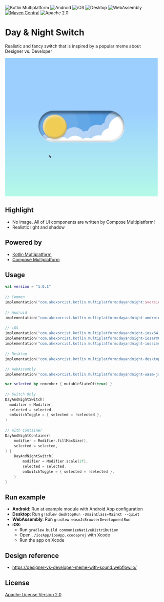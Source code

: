 ![Kotlin Multiplatform](https://img.shields.io/badge/Kotlin-Multiplatform-6C3FD1.svg?style=flat&logo=kotlin&labelColor=white)
![Android](https://img.shields.io/badge/Android-34A853?logo=android&logoColor=white)
![iOS](https://img.shields.io/badge/iOS-gray?logo=apple&logoColor=white)
![Desktop](https://img.shields.io/badge/Desktop-0078C0)
![WebAssembly](https://img.shields.io/badge/WebAssembly-654FF0?logo=webassembly&logoColor=white)
[![Maven Central](https://img.shields.io/badge/MavenCentral-1.0.1-064F8C?labelColor=white)](https://central.sonatype.com/artifact/com.akexorcist.kotlin.multiplatform/dayandnight)
![Apache 2.0](https://img.shields.io/badge/License-Apache%202-D22128?logo=apache&labelColor=white&logoColor=D22128)

# Day & Night Switch
Realistic and fancy switch that is inspired by a popular meme about Designer vs. Developer

![Preview](./public/preview.gif)

## Highlight
* No image. All of UI components are written by Compose Multiplatform!
* Realistic light and shadow

## Powered by
* [Kotlin Multiplatform](https://www.jetbrains.com/kotlin-multiplatform/)
* [Compose Multiplatform](https://www.jetbrains.com/lp/compose-multiplatform/)

## Usage
```kotlin
val version = "1.0.1"

// Common
implementation("com.akexorcist.kotlin.multiplatform:dayandnight:$version")

// Android
implementation("com.akexorcist.kotlin.multiplatform:dayandnight-android:$version")

// iOS
implementation("com.akexorcist.kotlin.multiplatform:dayandnight-iosx64:$version")
implementation("com.akexorcist.kotlin.multiplatform:dayandnight-iosarm64:$version")
implementation("com.akexorcist.kotlin.multiplatform:dayandnight-iossimulatorarm64:$version")

// Desktop
implementation("com.akexorcist.kotlin.multiplatform:dayandnight-desktop:$version")

// WebAssembly
implementation("com.akexorcist.kotlin.multiplatform:dayandnight-wasm-js:$version")
```

```kotlin
var selected by remember { mutableStateOf(true) }

// Switch Only
DayAndNightSwitch(
  modifier = Modifier,
  selected = selected,
  onSwitchToggle = { selected = !selected },
)

// With Container
DayAndNightContainer(
    modifier = Modifier.fillMaxSize(),
    selected = selected,
) {
    DayAndNightSwitch(
        modifier = Modifier.scale(2f),
        selected = selected,
        onSwitchToggle = { selected = !selected },
    )
}
```

## Run example
* **Android**: Run at example module with Android App configuration
* **Desktop**: Run `gradlew desktopRun -DmainClass=MainKt --quiet`
* **WebAssembly**: Run `gradlew wasmJsBrowserDevelopmentRun`
* **iOS**:
  * Run `gradlew build commonizeNativeDistribution`
  * Open `./iosApp/iosApp.xcodeproj` with Xcode
  * Run the app on Xcode

## Design reference
* https://designer-vs-developer-meme-with-sound.webflow.io/

## License
[Apache License Version 2.0](./LICENSE)
